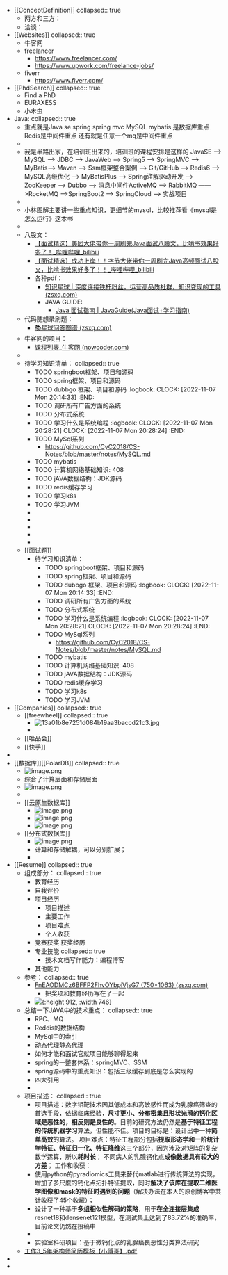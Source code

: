 - [[ConceptDefinition]]
  collapsed:: true
	- 两方和三方：
	- 洽谈：
- [[Websites]]
  collapsed:: true
	- 牛客网
	- freelancer
		- https://www.freelancer.com/
		- https://www.upwork.com/freelance-jobs/
	- fiverr
		- https://www.fiverr.com/
- [[PhdSearch]]
  collapsed:: true
	- Find a PhD
	- EURAXESS
	- 小木虫
- Java:
  collapsed:: true
	- 重点就是Java se    spring  spring mvc
	  MySQL  mybatis 是数据库重点
	  Redis是中间件重点
	  还有就是任意一个mq是中间件重点
	-
	- 我是半路出家，在培训班出来的，培训班的课程安排是这样的
	  JavaSE ——> MySQL ——> JDBC ——> JavaWeb ——> Spring5 ——> SpringMVC ——> MyBatis--> Maven ——> Ssm框架整合案例 ——> Git/GitHub ——> Redis6 ——> MySQL高级优化 ——> MyBatisPlus ——> Spring注解驱动开发 ——> ZooKeeper ——> Dubbo ——> 消息中间件ActiveMQ ——> RabbitMQ ——>RocketMQ ——>SpringBoot2 ——> SpringCloud ——> 实战项目
	-
	- 小林图解主要讲一些重点知识，更细节的mysql，比较推荐看《mysql是怎么运行》这本书
	-
	- 八股文：
		- [【面试精选】美团大佬带你一周刷完Java面试八股文，比啃书效果好多了！_哔哩哔哩_bilibili](https://www.bilibili.com/video/BV1eD4y1w7Rp/?spm_id_from=333.1007.tianma.2-1-3.click&vd_source=f420feddc90c88f1b9b9f8da3fc2194b)
		- [【面试精选】成功上岸！！字节大佬带你一周刷完Java高频面试八股文，比啃书效果好多了！！_哔哩哔哩_bilibili](https://www.bilibili.com/video/BV1jg4y1p7wH/?spm_id_from=333.1007.tianma.3-3-7.click&vd_source=f420feddc90c88f1b9b9f8da3fc2194b)
		- 各种pdf：
			- [知识星球 | 深度连接铁杆粉丝，运营高品质社群，知识变现的工具 (zsxq.com)](https://wx.zsxq.com/dweb2/index/files)
			- JAVA GUIDE:
				- [Java 面试指南 | JavaGuide(Java面试+学习指南)](https://javaguide.cn/)
	- 代码随想录刷题：
		- [📚星球问答图谱 (zsxq.com)](https://articles.zsxq.com/id_th0rdvb3xz1e.html)
	- 牛客网的项目：
		- [课程列表_牛客网 (nowcoder.com)](https://www.nowcoder.com/study/live/246?headNav=www)
	-
	- 待学习知识清单：
	  collapsed:: true
		- TODO springboot框架、项目和源码
		- TODO spring框架、项目和源码
		- TODO dubbgo 框架、项目和源码
		  :logbook:
		  	  CLOCK: [2022-11-07 Mon 20:14:33]
		  :END:
		- TODO 调研所有广告方面的系统
		- TODO 分布式系统
		- TODO 学习什么是系统编程
		  :logbook:
		  	  CLOCK: [2022-11-07 Mon 20:28:21]
		  	  CLOCK: [2022-11-07 Mon 20:28:24]
		  :END:
		- TODO MySql系列
			- https://github.com/CyC2018/CS-Notes/blob/master/notes/MySQL.md
		- TODO mybatis
		- TODO 计算机网络基础知识: 408
		- TODO jAVA数据结构：JDK源码
		- TODO redis缓存学习
		- TODO 学习k8s
		- TODO 学习JVM
		-
		-
		-
		-
		-
	- [[面试题]]
		- 待学习知识清单：
			- TODO springboot框架、项目和源码
			- TODO spring框架、项目和源码
			- TODO dubbgo 框架、项目和源码
			  :logbook:
			  	  CLOCK: [2022-11-07 Mon 20:14:33]
			  :END:
			- TODO 调研所有广告方面的系统
			- TODO 分布式系统
			- TODO 学习什么是系统编程
			  :logbook:
			  	  CLOCK: [2022-11-07 Mon 20:28:21]
			  	  CLOCK: [2022-11-07 Mon 20:28:24]
			  :END:
			- TODO MySql系列
				- https://github.com/CyC2018/CS-Notes/blob/master/notes/MySQL.md
			- TODO mybatis
			- TODO 计算机网络基础知识: 408
			- TODO jAVA数据结构：JDK源码
			- TODO redis缓存学习
			- TODO 学习k8s
			- TODO 学习JVM
- [[Companies]]
  collapsed:: true
	- [[freewheel]]
	  collapsed:: true
		- ![13a01b8e7251d084b19aa3baccd21c3.jpg](../assets/13a01b8e7251d084b19aa3baccd21c3_1667823497924_0.jpg)
		-
	- [[唯品会]]
	- [[快手]]
-
- [[数据库]][[PolarDB]]
  collapsed:: true
	- ![image.png](../assets/image_1676288119841_0.png)
	- 综合了计算层面和存储层面
	- ![image.png](../assets/image_1676288255392_0.png)
	-
	- [[云原生数据库]]
		- ![image.png](../assets/image_1676288423048_0.png)
		- ![image.png](../assets/image_1676288963656_0.png)
		- ![image.png](../assets/image_1676289035637_0.png)
	- [[分布式数据库]]
		- ![image.png](../assets/image_1676288290932_0.png)
		- 计算和存储解耦，可以分别扩展；
		-
- [[Resume]]
  collapsed:: true
	- 组成部分：
	  collapsed:: true
		- 教育经历
		- 自我评价
		- 项目经历
			- 项目描述
			- 主要工作
			- 项目难点
			- 个人收获
		- 竞赛获奖  获奖经历
		- 专业技能
		  collapsed:: true
			- 技术文档写作能力：编程博客
		- 其他能力
	- 参考：
	  collapsed:: true
		- [FnEAODMCz6BFFP2FhvOYbpiVjsG7 (750×1063) (zsxq.com)](https://images.zsxq.com/FnEAODMCz6BFFP2FhvOYbpiVjsG7?imageMogr2/auto-orient/thumbnail/750x/format/jpg/blur/1x0/quality/75&e=1682870399&token=kIxbL07-8jAj8w1n4s9zv64FuZZNEATmlU_Vm6zD:5KrfRio1mc0BKckm9RJ8vtHKRNo=)
			- 把奖项和教育经历写在了一起
		- ![](https://images.zsxq.com/FnN-wd2F8Hczt-nz5wRZ0cOhWmaA?imageMogr2/auto-orient/thumbnail/800x/format/jpg/blur/1x0/quality/75&e=1682870399&token=kIxbL07-8jAj8w1n4s9zv64FuZZNEATmlU_Vm6zD:Ib2iUw_bOzZ14LPNznMzARSjBe0=){:height 912, :width 746}
	- 总结一下JAVA中的技术重点：
	  collapsed:: true
		- RPC、MQ
		- Reddis的数据结构
		- MySql中的索引
		- 动态代理静态代理
		- 如何才能和面试官就项目能够聊得起来
		- spring的一整套体系：springMVC、SSM
		- spring源码中的重点知识：包括三级缓存到底是怎么实现的
		- 四大引用
		-
	- 项目描述：
	  collapsed:: true
		- 项目描述：数字钼靶技术因其低成本和高敏感性而成为乳腺癌筛查的首选手段，依据临床经验，**尺寸更小、分布密集且形状光滑的钙化区域是恶性的，相反则是良性的**。目前的研究方法仍然是**基于特征工程的传统机器学习**算法，但性能不佳。项目的目标是：设计出中一种**简单高效**的算法。
		  项目难点：特征工程部分包括**提取形态学和一阶统计学特征、特征归一化、特征降维**这三个部分，因为涉及对矩阵的复杂数学运算，所以**耗时长**；
		  不同病人的乳腺钙化点**成像数据具有较大的方差**；
		  工作和收获：
		- 使用python的pyradiomics工具来替代matlab进行传统算法的实现，增加了多尺度的钙化点拓扑特征提取，同时**解决了该库在提取二维医学图像和mask的特征时遇到的问题**（解决办法在本人的原创博客中共计收获了45个收藏）；
		- 设计了一种基于**多组相似性解码的策略**，用于**在全连接层集成**resnet18和densenet121模型，在测试集上达到了83.72%的准确率，目前论文仍然在投稿中
		-
		- 实验室科研项目：基于微钙化点的乳腺癌良恶性分类算法研究
	- [工作3_5年架构师简历模板【小傅哥】.pdf](file:///D:/AllExploreDownloads/Chrome/%E5%B7%A5%E4%BD%9C3_5%E5%B9%B4%E6%9E%B6%E6%9E%84%E5%B8%88%E7%AE%80%E5%8E%86%E6%A8%A1%E6%9D%BF%E3%80%90%E5%B0%8F%E5%82%85%E5%93%A5%E3%80%91.pdf)
-
-